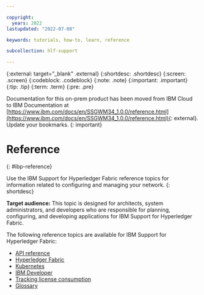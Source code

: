 ```yaml
---

copyright:
  years: 2022
lastupdated: "2022-07-08"

keywords: tutorials, how-to, learn, reference

subcollection: hlf-support

---
```


{:external: target="_blank" .external}
{:shortdesc: .shortdesc}
{:screen: .screen}
{:codeblock: .codeblock}
{:note: .note}
{:important: .important}
{:tip: .tip}
{:term: .term}
{:pre: .pre}




Documentation for this on-prem product has been moved from IBM Cloud to IBM Documentation at [https://www.ibm.com/docs/en/SSGWM34_1.0.0/reference.html](https://www.ibm.com/docs/en/SSGWM34_1.0.0/reference.html){: external}. Update your bookmarks.
{: important}

# Reference
{: #ibp-reference}

Use the IBM Support for Hyperledger Fabric reference topics for information related to configuring and managing your network. 
{: shortdesc}

**Target audience:** This topic is designed for architects, system administrators, and developers who are responsible 
for planning, configuring, and developing applications for IBM Support for Hyperledger Fabric.

The following reference topics are available for IBM Support for Hyperledger Fabric: 

* [API reference](https://cloud.ibm.com/apidocs/blockchain)
* [Hyperledger Fabric](reference/v10_fabric.md)
* [Kubernetes](reference/k8s.md)
* [IBM Developer](https://developer.ibm.com/technologies/blockchain/)
* [Tracking license consumption](reference/metering.md)
* [Glossary](glossary.md)

